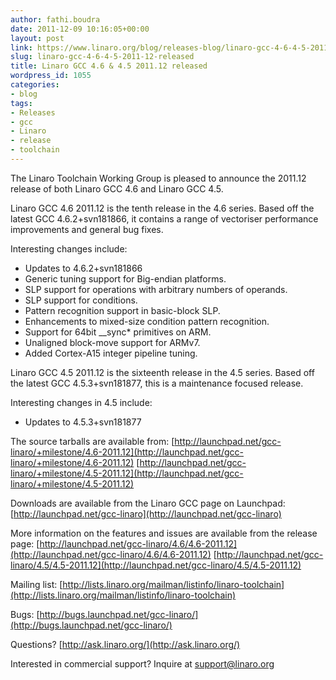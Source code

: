 ```yaml
---
author: fathi.boudra
date: 2011-12-09 10:16:05+00:00
layout: post
link: https://www.linaro.org/blog/releases-blog/linaro-gcc-4-6-4-5-2011-12-released/
slug: linaro-gcc-4-6-4-5-2011-12-released
title: Linaro GCC 4.6 & 4.5 2011.12 released
wordpress_id: 1055
categories:
- blog
tags:
- Releases
- gcc
- Linaro
- release
- toolchain
---
```


The Linaro Toolchain Working Group is pleased to announce the 2011.12 release of both Linaro GCC 4.6 and Linaro GCC 4.5.

Linaro GCC 4.6 2011.12 is the tenth release in the 4.6 series. Based off the latest GCC 4.6.2+svn181866, it contains a range of vectoriser performance improvements and general bug fixes.

Interesting changes include:
* Updates to 4.6.2+svn181866
* Generic tuning support for Big-endian platforms.
* SLP support for operations with arbitrary numbers of operands.
* SLP support for conditions.
* Pattern recognition support in basic-block SLP.
* Enhancements to mixed-size condition pattern recognition.
* Support for 64bit \_\_sync\* primitives on ARM.
* Unaligned block-move support for ARMv7.
* Added Cortex-A15 integer pipeline tuning.

Linaro GCC 4.5 2011.12 is the sixteenth release in the 4.5 series. Based off the latest GCC 4.5.3+svn181877, this is a maintenance focused release.

Interesting changes in 4.5 include:
* Updates to 4.5.3+svn181877

The source tarballs are available from:
[http://launchpad.net/gcc-linaro/+milestone/4.6-2011.12](http://launchpad.net/gcc-linaro/+milestone/4.6-2011.12)
[http://launchpad.net/gcc-linaro/+milestone/4.5-2011.12](http://launchpad.net/gcc-linaro/+milestone/4.5-2011.12)

Downloads are available from the Linaro GCC page on Launchpad:
[http://launchpad.net/gcc-linaro](http://launchpad.net/gcc-linaro)

More information on the features and issues are available from the release page:
[http://launchpad.net/gcc-linaro/4.6/4.6-2011.12](http://launchpad.net/gcc-linaro/4.6/4.6-2011.12)
[http://launchpad.net/gcc-linaro/4.5/4.5-2011.12](http://launchpad.net/gcc-linaro/4.5/4.5-2011.12)

Mailing list: [http://lists.linaro.org/mailman/listinfo/linaro-toolchain](http://lists.linaro.org/mailman/listinfo/linaro-toolchain)

Bugs: [http://bugs.launchpad.net/gcc-linaro/](http://bugs.launchpad.net/gcc-linaro/)

Questions? [http://ask.linaro.org/](http://ask.linaro.org/)

Interested in commercial support? Inquire at support@linaro.org
